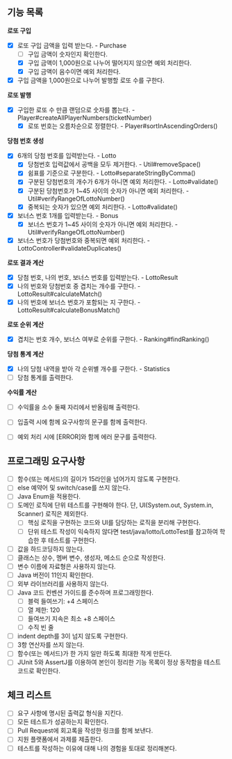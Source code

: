 ## 기능 목록

**로또 구입**

- [x] 로또 구입 금액을 입력 받는다. - Purchase
    - [ ] 구입 금액이 숫자인지 확인한다.
    - [x] 구입 금액이 1,000원으로 나누어 떨어지지 않으면 예외 처리한다.
    - [x] 구입 금액이 음수이면 예외 처리한다.
- [x] 구입 금액을 1,000원으로 나누어 발행할 로또 수를 구한다.

**로또 발행**

- [x] 구입한 로또 수 만큼 랜덤으로 숫자를 뽑는다. - Player#createAllPlayerNumbers(ticketNumber)
    - [x] 로또 번호는 오름차순으로 정렬한다. - Player#sortInAscendingOrders()

**당첨 번호 생성**

- [x] 6개의 당첨 번호를 입력받는다. - Lotto
    - [x] 당첨번호 입력값에서 공백을 모두 제거한다. - Util#removeSpace()
    - [x] 쉼표를 기준으로 구분한다. - Lotto#separateStringByComma()
    - [x] 구분된 당첨번호의 개수가 6개가 아니면 예외 처리한다. - Lotto#validate()
    - [x] 구분된 당첨번호가 1~45 사이의 숫자가 아니면 예외 처리한다. - Util#verifyRangeOfLottoNumber()
    - [x] 중복되는 숫자가 있으면 예외 처리한다. - Lotto#validate()
- [x] 보너스 번호 1개를 입력받는다. - Bonus
    - [x] 보너스 번호가 1~45 사이의 숫자가 아니면 예외 처리한다. - Util#verifyRangeOfLottoNumber()
- [x] 보너스 번호가 당첨번호와 중복되면 예외 처리한다. - LottoController#validateDuplicates()

**로또 결과 계산**

- [x] 당첨 번호, 나의 번호, 보너스 번호를 입력받는다. - LottoResult
- [x] 나의 번호와 당첨번호 중 겹치는 개수를 구한다. - LottoResult#calculateMatch()
- [x] 나의 번호에 보너스 번호가 포함되는 지 구한다. - LottoResult#calculateBonusMatch()

**로또 순위 계산**

- [x] 겹치는 번호 개수, 보너스 여부로 순위를 구한다. - Ranking#findRanking()

**당첨 통계 계산**

- [x] 나의 당첨 내역을 받아 각 순위별 개수를 구한다. - Statistics
- [ ] 당첨 통계를 출력한다.

**수익률 계산**

- [ ] 수익률을 소수 둘째 자리에서 반올림해 출력한다.


- [ ] 입출력 시에 함께 요구사항의 문구를 함께 출력한다.
- [ ] 예외 처리 시에 [ERROR]와 함께 에러 문구를 출력한다.

## 프로그래밍 요구사항

- [ ] 함수(또는 메서드)의 길이가 15라인을 넘어가지 않도록 구현한다.
- [ ] else 예약어 및 switch/case를 쓰지 않는다.
- [ ] Java Enum을 적용한다.
- [ ] 도메인 로직에 단위 테스트를 구현해야 한다. 단, UI(System.out, System.in, Scanner) 로직은 제외한다.
    - [ ] 핵심 로직을 구현하는 코드와 UI를 담당하는 로직을 분리해 구현한다.
    - [ ] 단위 테스트 작성이 익숙하지 않다면 test/java/lotto/LottoTest를 참고하여 학습한 후 테스트를 구현한다.
- [ ] 값을 하드코딩하지 않는다.
- [ ] 클래스는 상수, 멤버 변수, 생성자, 메소드 순으로 작성한다.
- [ ] 변수 이름에 자료형은 사용하지 않는다.
- [ ] Java 버전이 11인지 확인한다.
- [ ] 외부 라이브러리를 사용하지 않는다.
- [ ] Java 코드 컨벤션 가이드를 준수하며 프로그래밍한다.
    - [ ] 블럭 들여쓰기: +4 스페이스
    - [ ] 열 제한: 120
    - [ ] 들여쓰기 지속은 최소 +8 스페이스
    - [ ] 수직 빈 줄
- [ ] indent depth를 3이 넘지 않도록 구현한다.
- [ ] 3항 연산자를 쓰지 않는다.
- [ ] 함수(또는 메서드)가 한 가지 일만 하도록 최대한 작게 만든다.
- [ ] JUnit 5와 AssertJ를 이용하여 본인이 정리한 기능 목록이 정상 동작함을 테스트 코드로 확인한다.

## 체크 리스트

- [ ] 요구 사항에 명시된 출력값 형식을 지킨다.
- [ ] 모든 테스트가 성공하는지 확인한다.
- [ ] Pull Request에 회고록을 작성한 링크를 함께 보낸다.
- [ ] 지원 플랫폼에서 과제를 제출한다.
- [ ] 테스트를 작성하는 이유에 대해 나의 경험을 토대로 정리해본다.
